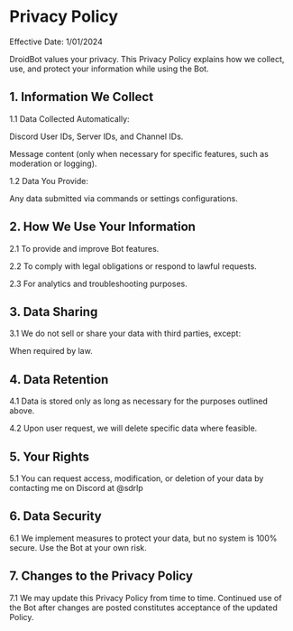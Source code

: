 # Privacy Policy

Effective Date: 1/01/2024

DroidBot values your privacy. This Privacy Policy explains how we collect, use, and protect your information while using the Bot.

## 1. Information We Collect

1.1 Data Collected Automatically:

Discord User IDs, Server IDs, and Channel IDs.

Message content (only when necessary for specific features, such as moderation or logging).

1.2 Data You Provide:

Any data submitted via commands or settings configurations.

## 2. How We Use Your Information

2.1 To provide and improve Bot features.

2.2 To comply with legal obligations or respond to lawful requests.

2.3 For analytics and troubleshooting purposes.

## 3. Data Sharing

3.1 We do not sell or share your data with third parties, except:

When required by law.

## 4. Data Retention

4.1 Data is stored only as long as necessary for the purposes outlined above.

4.2 Upon user request, we will delete specific data where feasible.

## 5. Your Rights

5.1 You can request access, modification, or deletion of your data by contacting me on Discord at @sdrlp

## 6. Data Security

6.1 We implement measures to protect your data, but no system is 100% secure. Use the Bot at your own risk.

## 7. Changes to the Privacy Policy

7.1 We may update this Privacy Policy from time to time. Continued use of the Bot after changes are posted constitutes acceptance of the updated Policy.
